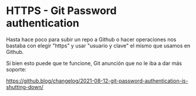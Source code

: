 # HTTPS - Git Password authentication

Hasta hace poco para subir un repo a Github o hacer operaciones
nos bastaba con elegir "https" y usar "usuario y clave" el mismo
que usamos en Github.

Si bien esto puede que te funcione, Git anunción que no le iba a dar
más soporte:

https://github.blog/changelog/2021-08-12-git-password-authentication-is-shutting-down/